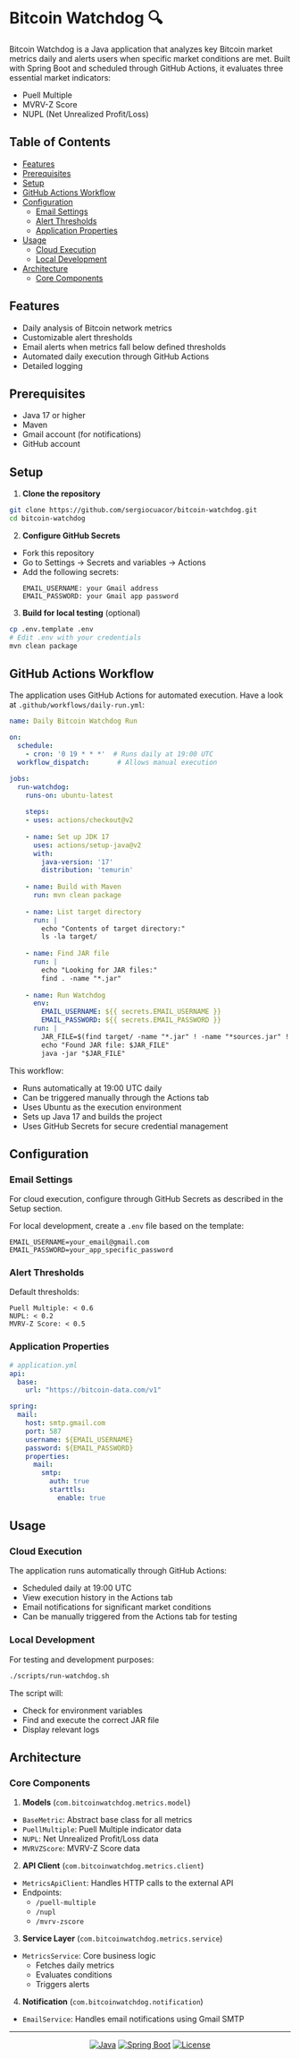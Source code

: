 # Bitcoin Watchdog 🔍
Bitcoin Watchdog is a Java application that analyzes key Bitcoin market metrics daily and alerts users when specific market conditions are met. Built with Spring Boot and scheduled through GitHub Actions, it evaluates three essential market indicators:
- Puell Multiple
- MVRV-Z Score
- NUPL (Net Unrealized Profit/Loss)

## Table of Contents
- [Features](#features)
- [Prerequisites](#prerequisites)
- [Setup](#setup)
- [GitHub Actions Workflow](#github-actions-workflow)
- [Configuration](#configuration)
  - [Email Settings](#email-settings)
  - [Alert Thresholds](#alert-thresholds)
  - [Application Properties](#application-properties)
- [Usage](#usage)
  - [Cloud Execution](#cloud-execution)
  - [Local Development](#local-development)
- [Architecture](#architecture)
  - [Core Components](#core-components)


## Features 
- Daily analysis of Bitcoin network metrics
- Customizable alert thresholds
- Email alerts when metrics fall below defined thresholds
- Automated daily execution through GitHub Actions
- Detailed logging


## Prerequisites
- Java 17 or higher
- Maven
- Gmail account (for notifications)
- GitHub account


## Setup

1. **Clone the repository**
```bash
git clone https://github.com/sergiocuacor/bitcoin-watchdog.git
cd bitcoin-watchdog
```


2. **Configure GitHub Secrets**
- Fork this repository
- Go to Settings → Secrets and variables → Actions
- Add the following secrets:
  ```
  EMAIL_USERNAME: your Gmail address
  EMAIL_PASSWORD: your Gmail app password
  ```


3. **Build for local testing** (optional)
```bash
cp .env.template .env
# Edit .env with your credentials
mvn clean package
```


## GitHub Actions Workflow

The application uses GitHub Actions for automated execution. Have a look at `.github/workflows/daily-run.yml`:

```yaml
name: Daily Bitcoin Watchdog Run

on:
  schedule:
    - cron: '0 19 * * *'  # Runs daily at 19:00 UTC
  workflow_dispatch:       # Allows manual execution

jobs:
  run-watchdog:
    runs-on: ubuntu-latest
    
    steps:
    - uses: actions/checkout@v2
    
    - name: Set up JDK 17
      uses: actions/setup-java@v2
      with:
        java-version: '17'
        distribution: 'temurin'
        
    - name: Build with Maven
      run: mvn clean package
        
    - name: List target directory
      run: |
        echo "Contents of target directory:"
        ls -la target/
        
    - name: Find JAR file
      run: |
        echo "Looking for JAR files:"
        find . -name "*.jar"
        
    - name: Run Watchdog
      env:
        EMAIL_USERNAME: ${{ secrets.EMAIL_USERNAME }}
        EMAIL_PASSWORD: ${{ secrets.EMAIL_PASSWORD }}
      run: |
        JAR_FILE=$(find target/ -name "*.jar" ! -name "*sources.jar" ! -name "*javadoc.jar" | head -1)
        echo "Found JAR file: $JAR_FILE"
        java -jar "$JAR_FILE"
```

This workflow:
- Runs automatically at 19:00 UTC daily
- Can be triggered manually through the Actions tab
- Uses Ubuntu as the execution environment
- Sets up Java 17 and builds the project
- Uses GitHub Secrets for secure credential management


## Configuration

### Email Settings
For cloud execution, configure through GitHub Secrets as described in the Setup section.

For local development, create a `.env` file based on the template:
```properties
EMAIL_USERNAME=your_email@gmail.com
EMAIL_PASSWORD=your_app_specific_password
```

### Alert Thresholds
Default thresholds:
```
Puell Multiple: < 0.6
NUPL: < 0.2
MVRV-Z Score: < 0.5
```

### Application Properties
```yaml
# application.yml
api:
  base:
    url: "https://bitcoin-data.com/v1"

spring:
  mail:
    host: smtp.gmail.com
    port: 587
    username: ${EMAIL_USERNAME}
    password: ${EMAIL_PASSWORD}
    properties:
      mail:
        smtp:
          auth: true
          starttls:
            enable: true
```


## Usage

### Cloud Execution
The application runs automatically through GitHub Actions:
- Scheduled daily at 19:00 UTC
- View execution history in the Actions tab
- Email notifications for significant market conditions
- Can be manually triggered from the Actions tab for testing

### Local Development
For testing and development purposes:
```bash
./scripts/run-watchdog.sh
```
The script will:
- Check for environment variables
- Find and execute the correct JAR file
- Display relevant logs


## Architecture

### Core Components

1. **Models** (`com.bitcoinwatchdog.metrics.model`)
- `BaseMetric`: Abstract base class for all metrics
- `PuellMultiple`: Puell Multiple indicator data
- `NUPL`: Net Unrealized Profit/Loss data
- `MVRVZScore`: MVRV-Z Score data
  
2. **API Client** (`com.bitcoinwatchdog.metrics.client`)
- `MetricsApiClient`: Handles HTTP calls to the external API
- Endpoints:
  - `/puell-multiple`
  - `/nupl`
  - `/mvrv-zscore`

3. **Service Layer** (`com.bitcoinwatchdog.metrics.service`)
- `MetricsService`: Core business logic
  - Fetches daily metrics
  - Evaluates conditions
  - Triggers alerts

4. **Notification** (`com.bitcoinwatchdog.notification`)
- `EmailService`: Handles email notifications using Gmail SMTP


---

<div align="center">

[![Java](https://img.shields.io/badge/Java-17-orange.svg)](https://www.oracle.com/java/)
[![Spring Boot](https://img.shields.io/badge/Spring%20Boot-3.4.1-green.svg)](https://spring.io/projects/spring-boot)
[![License](https://img.shields.io/badge/License-MIT-blue.svg)](LICENSE)

</div>

